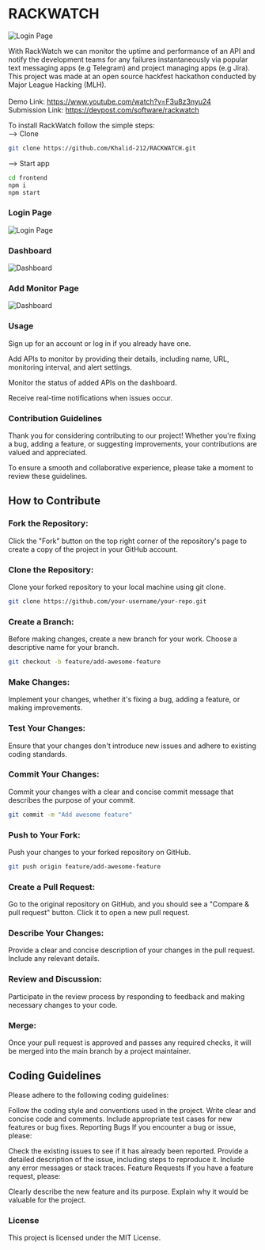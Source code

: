 # RACKWATCH

<img align="center" alt="Login Page" src="https://github.com/Khalid-212/RACKWATCH/blob/main/frontend/src/assets/logo.png">

With RackWatch we can monitor the uptime and performance of an API and notify the development teams for any failures instantaneously via popular text messaging apps (e.g Telegram) and project managing apps (e.g Jira). This project was made at an open source hackfest hackathon conducted by Major League Hacking (MLH).
<br> <br>
Demo Link: https://www.youtube.com/watch?v=F3u8z3nyu24
<br>
Submission Link: https://devpost.com/software/rackwatch

To install RackWatch follow the simple steps:
<br>
--> Clone
```bash
git clone https://github.com/Khalid-212/RACKWATCH.git
```
--> Start app
```bash
cd frontend
npm i
npm start
```
### Login Page
<img align="center" alt="Login Page" src="https://github.com/Khalid-212/RACKWATCH/blob/main/images/Screenshot 2023-10-01 at 5.22.40 PM.png">

### Dashboard
<img align="center" alt="Dashboard" src="https://github.com/Khalid-212/RACKWATCH/blob/main/images/Screenshot 2023-10-01 at 5.20.12 PM.png">

### Add Monitor Page
<img align="center" alt="Dashboard" src="https://github.com/Khalid-212/RACKWATCH/blob/main/images/Screenshot 2023-10-01 at 5.23.44 PM.png">

### Usage

Sign up for an account or log in if you already have one.

Add APIs to monitor by providing their details, including name, URL, monitoring interval, and alert settings.

Monitor the status of added APIs on the dashboard.

Receive real-time notifications when issues occur.

### Contribution Guidelines

Thank you for considering contributing to our project! Whether you're fixing a bug, adding a feature, or suggesting improvements, your contributions are valued and appreciated.

To ensure a smooth and collaborative experience, please take a moment to review these guidelines.

## How to Contribute

### Fork the Repository: 
Click the "Fork" button on the top right corner of the repository's page to create a copy of the project in your GitHub account.

### Clone the Repository: 
Clone your forked repository to your local machine using git clone.


```bash
git clone https://github.com/your-username/your-repo.git
```
### Create a Branch: 
Before making changes, create a new branch for your work. Choose a descriptive name for your branch.

```bash
git checkout -b feature/add-awesome-feature
```

### Make Changes: 
Implement your changes, whether it's fixing a bug, adding a feature, or making improvements.

### Test Your Changes: 
Ensure that your changes don't introduce new issues and adhere to existing coding standards.

### Commit Your Changes: 
Commit your changes with a clear and concise commit message that describes the purpose of your commit.

```bash
git commit -m "Add awesome feature"
```
### Push to Your Fork: 
Push your changes to your forked repository on GitHub.

```bash
git push origin feature/add-awesome-feature
```

### Create a Pull Request: 
Go to the original repository on GitHub, and you should see a "Compare & pull request" button. Click it to open a new pull request.

### Describe Your Changes: 
Provide a clear and concise description of your changes in the pull request. Include any relevant details.

### Review and Discussion: 
Participate in the review process by responding to feedback and making necessary changes to your code.

### Merge: 
Once your pull request is approved and passes any required checks, it will be merged into the main branch by a project maintainer.

## Coding Guidelines

Please adhere to the following coding guidelines:

Follow the coding style and conventions used in the project.
Write clear and concise code and comments.
Include appropriate test cases for new features or bug fixes.
Reporting Bugs
If you encounter a bug or issue, please:

Check the existing issues to see if it has already been reported.
Provide a detailed description of the issue, including steps to reproduce it.
Include any error messages or stack traces.
Feature Requests
If you have a feature request, please:

Clearly describe the new feature and its purpose.
Explain why it would be valuable for the project.

### License
This project is licensed under the MIT License.
